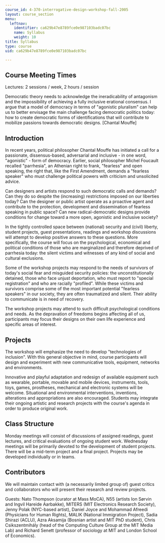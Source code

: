 ```yaml
---
course_id: 4-370-interrogative-design-workshop-fall-2005
layout: course_section
menu:
  leftnav:
    identifier: ca629b47e8789fce0e987103badc07bc
    name: Syllabus
    weight: 10
title: Syllabus
type: course
uid: ca629b47e8789fce0e987103badc07bc

---
```


Course Meeting Times
--------------------

Lectures: 2 sessions / week, 2 hours / session

Democratic theory needs to acknowledge the ineradicability of antagonism and the impossibility of achieving a fully inclusive erational consensus. I argue that a model of democracy in terms of "agonistic pluralism" can help us to better envisage the main challenge facing democratic politics today: how to create democratic forms of identifications that will contribute to mobilize passions towards democratic designs. \[Chantal Mouffe\]

Introduction
------------

In recent years, political philosopher Chantal Mouffe has initiated a call for a passionate, dissensus-based, adversarial and inclusive - in one word, "agonistic" - form of democracy. Earlier, social philosopher Michel Foucault recalled "parrhesia", an Athenian right to frank, "fearless" and open speaking, the right that, like the First Amendment, demands a "fearless speaker" who must challenge political powers with criticism and unsolicited advice.

Can designers and artists respond to such democratic calls and demands? Can they do so despite the (increasing) restrictions imposed on our liberties today? Can the designer or public artist operate as a proactive agent and contribute to the protection, development and dissemination of fearless speaking in public space? Can new radical-democratic designs provide conditions for change toward a more open, agonistic and inclusive society?

In the tightly controlled space between (national) security and (civil) liberty, student projects, guest presentations, readings and workshop discussions will attempt to develop positive answers to these questions. More specifically, the course will focus on the psychological, economical and political conditions of those who are marginalized and therefore deprived of parrhesia today: the silent victims and witnesses of any kind of social and cultural exclusions.

Some of the workshop projects may respond to the needs of survivors of today's social fear and misguided security policies: the unconstitutionally detained, those who face unjust deportation, who must report to "special registration" and who are racially "profiled". While these victims and survivors comprise some of the most important potential "fearless speakers" in our society, they are often traumatized and silent. Their ability to communicate is in need of recovery.

The workshop projects may attend to such difficult psychological conditions and needs. As the depravation of freedoms begins affecting all of us, participants may focus their designs on their own life experience and specific areas of interest.

Projects
--------

The workshop will emphasize the need to develop "technologies of inclusion". With this general objective in mind, course participants will design and experiment with new communicative tools, equipment, networks and environments.

Innovative and playful adaptation and redesign of available equipment such as wearable, portable, movable and mobile devices, instruments, tools, toys, games, prostheses, mechanical and electronic systems will be welcome. Situational and environmental interventions, inventions, alterations and appropriations are also encouraged. Students may integrate their ongoing artistic and research projects with the course's agenda in order to produce original work.

Class Structure
---------------

Monday meetings will consist of discussions of assigned readings, guest lectures, and critical evaluations of ongoing student work. Wednesday meetings will be primarily devoted to the development of student projects. There will be a mid-term project and a final project. Projects may be developed individually or in teams.

Contributors
------------

We will maintain contact with (a necessarily limited group of) guest critics and collaborators who will present their research and review projects.

Guests: Nato Thompson (curator at Mass MoCA), N55 (artists Ion Sørvin and Ingvil Hareide Aarbakke), MITERS (MIT Electronics Research Society), Jenny Polak (NYC-based artist), Daniel Joyce and Mohammad Afreedi (Physicians for Human Rights), MALIK (National Immigration Project), Sadia Shirazi (ACLU), Azra Aksamija (Bosnian artist and MIT PhD student), Chris Csikszentmihály (head of the Computing Culture Group at the MIT Media Lab) and Richard Senett (professor of sociology at MIT and London School of Economics).
